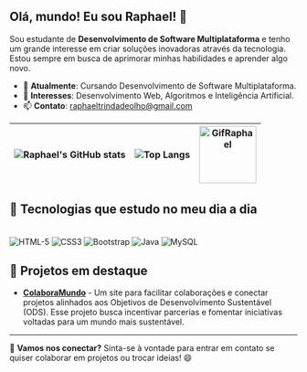 ## Olá, mundo! Eu sou Raphael! 👋

Sou estudante de **Desenvolvimento de Software Multiplataforma** e tenho um grande interesse em criar soluções inovadoras através da tecnologia. Estou sempre em busca de aprimorar minhas habilidades e aprender algo novo. 

- 🌱 **Atualmente**: Cursando Desenvolvimento de Software Multiplataforma.
- 💼 **Interesses**: Desenvolvimento Web, Algoritmos e Inteligência Artificial.
- 📫 **Contato**: raphaeltrindadeolho@gmail.com

| ![Raphael's GitHub stats](https://github-readme-stats.vercel.app/api?username=RaphaelTrindadeOlho&theme=nightowl&show_icons=true) | ![Top Langs](https://github-readme-stats.vercel.app/api/top-langs/?username=RaphaelTrindadeOlho&hide_progress=true&theme=nightowl) | <img align="center" alt="GifRaphael" src="https://discord.com/channels/1304258162034999327/1304258162479861833/1304258231937536032" width="100px"/> |
|---|---|---|

## 🚀 Tecnologias que estudo no meu dia a dia
<div style="display: inline_block"><br>
  <img align="center" alt="HTML-5" src="https://img.shields.io/badge/HTML5-E34F26?style=for-the-badge&logo=html5&logoColor=white"/>
  <img align="center" alt="CSS3" src="https://img.shields.io/badge/CSS3-1572B6?style=for-the-badge&logo=css3&logoColor=white"/>
  <img align="center" alt="Bootstrap" src="https://img.shields.io/badge/Bootstrap-563D7C?style=for-the-badge&logo=bootstrap&logoColor=white"/>
  <img align="center" alt="Java" src="https://img.shields.io/badge/Java-ED8B00?style=for-the-badge&logo=openjdk&logoColor=white"/>
  <img align="center" alt="MySQL" src="https://img.shields.io/badge/MySQL-00000F?style=for-the-badge&logo=mysql&logoColor=white"/>
</div>

## 🌟 Projetos em destaque

- [**ColaboraMundo**](#) - Um site para facilitar colaborações e conectar projetos alinhados aos Objetivos de Desenvolvimento Sustentável (ODS). Esse projeto busca incentivar parcerias e fomentar iniciativas voltadas para um mundo mais sustentável.

---

👋 **Vamos nos conectar?** Sinta-se à vontade para entrar em contato se quiser colaborar em projetos ou trocar ideias! 😄
